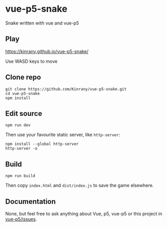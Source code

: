 # vue-p5-snake
Snake written with vue and vue-p5

## Play

https://kinrany.github.io/vue-p5-snake/

Use WASD keys to move

## Clone repo

```
git clone https://github.com/Kinrany/vue-p5-snake.git
cd vue-p5-snake
npm install
```

## Edit source

```
npm run dev
```

Then use your favourite static server, like `http-server`:

```
npm install --global http-server
http-server -o
```

## Build

```
npm run build
```

Then copy `index.html` and `dist/index.js` to save the game elsewhere.

## Documentation

None, but feel free to ask anything about Vue, p5, vue-p5 or this project in [vue-p5/issues](https://github.com/Kinrany/vue-p5/issues/new).
